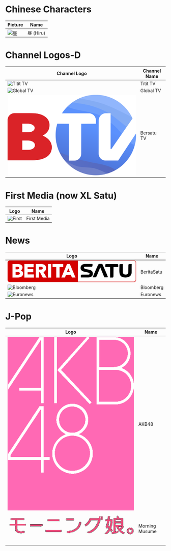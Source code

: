# Chinese Characters
Picture | Name
-- | --
[![昼](https://github.com/user-attachments/assets/53d11126-377e-4271-99ae-7b004268a284)](https://chatgpt.com/s/m_68171a0db04881919235f67a12e93b80) | 昼 (Hiru)
# Channel Logos-D
Channel Logo | Channel Name
-- | --
![Titit TV](https://github.com/user-attachments/assets/c11a50ba-ee2c-4e2e-9e6b-dc9020b6864b) | Titit TV
![Global TV](https://upload.wikimedia.org/wikipedia/commons/9/9c/GTV_%282017%29.svg) | Global TV
![BTV](https://github.com/TG635-alt126xA/ExtendedMaster113/raw/refs/heads/main/BTV_(Indonesia)_logo_(2025).svg) | Bersatu TV
# First Media (now XL Satu)
Logo | Name
-- | --
![First](https://upload.wikimedia.org/wikipedia/commons/8/8f/First_Media_logo.svg) | First Media
# News
Logo | Name
-- | --
![IDTV](https://github.com/TG635-alt126xA/ExtendedMaster113/raw/refs/heads/main/BeritaSatu_(Flat).svg) | BeritaSatu
![Bloomberg](https://upload.wikimedia.org/wikipedia/commons/5/5d/New_Bloomberg_Logo.svg) | Bloomberg
![Euronews](https://upload.wikimedia.org/wikipedia/commons/4/46/Euronews_2016_logo.svg) | Euronews
# J-Pop
Logo | Name
-- | --
![AKB48](https://github.com/TG635-alt126xA/ExtendedMaster113/raw/refs/heads/main/AKB48_logo(pink).png) | AKB48
![Momusu](https://github.com/TG635-alt126xA/ExtendedMaster113/raw/refs/heads/main/MorningMusumeLogo.png) | Morning Musume
